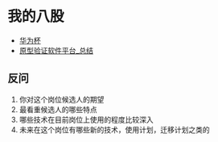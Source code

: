 # 我的八股

- [华为杯](华为杯笔记.md)
- [原型验证软件平台_总结](原型验证软件平台_总结.md)


## 反问

1. 你对这个岗位候选人的期望
2. 最看重候选人的哪些特点
3. 哪些技术在目前岗位上使用的程度比较深入
4. 未来在这个岗位有哪些新的技术，使用计划，迁移计划之类的